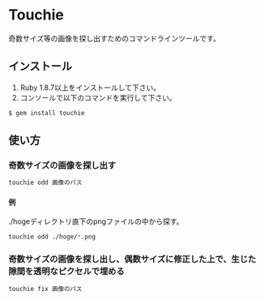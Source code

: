 # Touchie

奇数サイズ等の画像を探し出すためのコマンドラインツールです。

## インストール

1. Ruby 1.8.7以上をインストールして下さい。
2. コンソールで以下のコマンドを実行して下さい。

```bash
$ gem install touchie
```

## 使い方

### 奇数サイズの画像を探し出す

```bash
touchie odd 画像のパス
```

#### 例

./hogeディレクトリ直下のpngファイルの中から探す。

```bash
touchie odd ./hoge/*.png
```

### 奇数サイズの画像を探し出し、偶数サイズに修正した上で、生じた隙間を透明なピクセルで埋める

```bash
touchie fix 画像のパス
```
